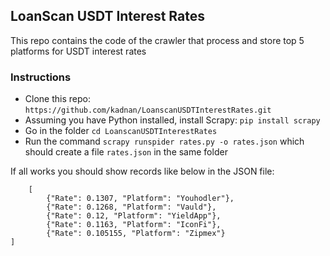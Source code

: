 ## LoanScan USDT Interest Rates
This repo contains the code of the crawler that process and store top 5 platforms for USDT interest rates

### Instructions

- Clone this repo: `https://github.com/kadnan/LoanscanUSDTInterestRates.git`
- Assuming you have Python installed, install Scrapy: `pip install scrapy`
- Go in the folder `cd LoanscanUSDTInterestRates`
- Run the command `scrapy runspider rates.py -o rates.json` which should create a file `rates.json` in the same folder

If all works you should show records like below in the JSON file:
```
    [
        {"Rate": 0.1307, "Platform": "Youhodler"},
        {"Rate": 0.1268, "Platform": "Vauld"},
        {"Rate": 0.12, "Platform": "YieldApp"},
        {"Rate": 0.1163, "Platform": "IconFi"},
        {"Rate": 0.105155, "Platform": "Zipmex"}
]
```